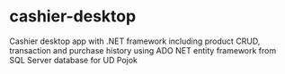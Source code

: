 # cashier-desktop
Cashier desktop app with .NET framework including product CRUD, transaction and purchase history using ADO NET entity framework from SQL Server database for UD Pojok
